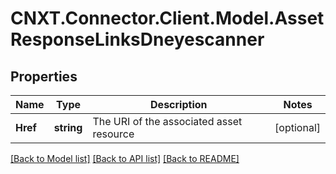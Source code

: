 
# CNXT.Connector.Client.Model.AssetResponseLinksDneyescanner

## Properties

Name | Type | Description | Notes
------------ | ------------- | ------------- | -------------
**Href** | **string** | The URI of the associated asset resource | [optional] 

[[Back to Model list]](../README.md#documentation-for-models)
[[Back to API list]](../README.md#documentation-for-api-endpoints)
[[Back to README]](../README.md)

